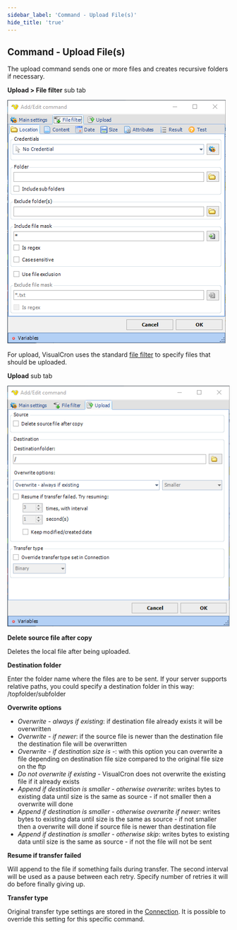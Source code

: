 ```yaml
---
sidebar_label: 'Command - Upload File(s)'
hide_title: 'true'
---
```


## Command - Upload File(s)

The upload command sends one or more files and creates recursive folders if necessary.
 
**Upload > File filter** sub tab

![](../../../../../static/img/commanduploadfileslocation.png)

For upload, VisualCron uses the standard [file filter](../../../server/job-tasks-file-filter) to specify files that should be uploaded.
 
**Upload** sub tab

![](../../../../../static/img/commanduploadfilesupload.png)

**Delete source file after copy**

Deletes the local file after being uploaded.
 
**Destination folder**

Enter the folder name where the files are to be sent. If your server supports relative paths, you could specify a destination folder in this way: /topfolder/subfolder
 
**Overwrite options**

* *Overwrite - always if existing*: if destination file already exists it will be overwritten
* *Overwrite - if newer*: if the source file is newer than the destination file the destination file will be overwritten
* *Overwrite - if destination size is -*: with this option you can overwrite a file depending on destination file size compared to the original file size on the ftp
* *Do not overwrite if existing* - VisualCron does not overwrite the existing file if it already exists
* *Append if destination is smaller - otherwise overwrite*: writes bytes to existing data until size is the same as source - if not smaller then a overwrite will done
* *Append if destination is smaller - otherwise overwrite if newer*: writes bytes to existing data until size is the same as source - if not smaller then a overwrite will done if source file is newer than destination file
* *Append if destination is smaller - otherwise skip*:  writes bytes to existing data until size is the same as source - if not the file will not be sent
 
**Resume if transfer failed**

Will append to the file if something fails during transfer. The second interval will be used as a pause between each retry. Specify number of retries it will do before finally giving up.
 
**Transfer type**

Original transfer type settings are stored in the [Connection](../../../server/global-connections). It is possible to override this setting for this specific command.